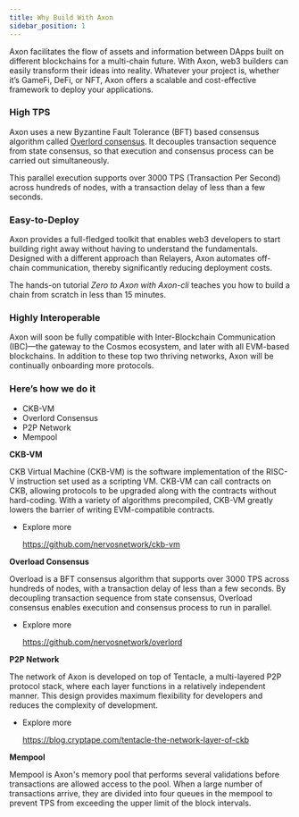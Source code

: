 ```yaml
---
title: Why Build With Axon
sidebar_position: 1
---
```


Axon facilitates the flow of assets and information between DApps built on different blockchains for a multi-chain future. With Axon, web3 builders can easily transform their ideas into reality. Whatever your project is, whether it’s GameFi, DeFi, or NFT, Axon offers a scalable and cost-effective framework to deploy your applications.



### High TPS

Axon uses a new Byzantine Fault Tolerance (BFT) based consensus algorithm called [Overlord consensus](https://github.com/nervosnetwork/overlord). It decouples transaction sequence from state consensus, so that execution and consensus process can be carried out simultaneously.

This parallel execution supports over 3000 TPS (Transaction Per Second) across hundreds of nodes, with a transaction delay of less than a few seconds.



### Easy-to-Deploy

Axon provides a full-fledged toolkit that enables web3 developers to start building right away without having to understand the fundamentals. Designed with a different approach than Relayers, Axon automates off-chain communication, thereby significantly reducing deployment costs.

The hands-on tutorial *Zero to Axon with Axon-cli* teaches you how to build a chain from scratch in less than 15 minutes.



### Highly Interoperable

Axon will soon be fully compatible with Inter-Blockchain Communication (IBC)—the gateway to the Cosmos ecosystem, and later with all EVM-based blockchains. In addition to these top two thriving networks, Axon will be continually onboarding more protocols.



### Here’s how we do it

- CKB-VM
- Overlord Consensus
- P2P Network
- Mempool



**CKB-VM**

CKB Virtual Machine (CKB-VM) is the software implementation of the RISC-V instruction set used as a scripting VM. CKB-VM can call contracts on CKB, allowing protocols to be upgraded along with the contracts without hard-coding. With a variety of algorithms precompiled, CKB-VM greatly lowers the barrier of writing EVM-compatible contracts.

- Explore more

  https://github.com/nervosnetwork/ckb-vm



**Overload Consensus**

Overload is a BFT consensus algorithm that supports over 3000 TPS across hundreds of nodes, with a transaction delay of less than a few seconds. By decoupling transaction sequence from state consensus, Overload consensus enables execution and consensus process to run in parallel.

- Explore more

  https://github.com/nervosnetwork/overlord



**P2P Network**

The network of Axon is developed on top of Tentacle, a multi-layered P2P protocol stack, where each layer functions in a relatively independent manner. This design provides maximum flexibility for developers and reduces the complexity of development.

- Explore more

  https://blog.cryptape.com/tentacle-the-network-layer-of-ckb



**Mempool**

Mempool is Axon's memory pool that performs several validations before transactions are allowed access to the pool. When a large number of transactions arrive, they are divided into four queues in the mempool to prevent TPS from exceeding the upper limit of the block intervals.

